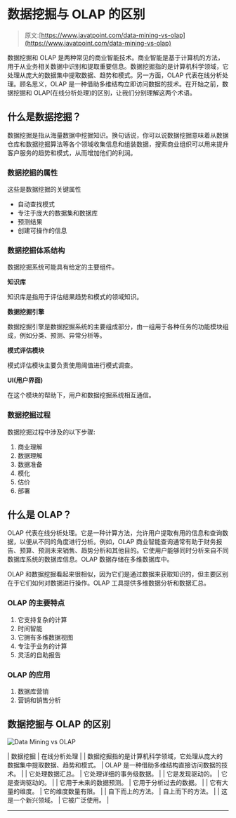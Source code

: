 # 数据挖掘与 OLAP 的区别

> 原文:[https://www.javatpoint.com/data-mining-vs-olap](https://www.javatpoint.com/data-mining-vs-olap)

数据挖掘和 OLAP 是两种常见的商业智能技术。商业智能是基于计算机的方法，用于从业务相关数据中识别和提取重要信息。数据挖掘指的是计算机科学领域，它处理从庞大的数据集中提取数据、趋势和模式。另一方面，OLAP 代表在线分析处理。顾名思义，OLAP 是一种借助多维结构立即访问数据的技术。在开始之前，数据挖掘和 OLAP(在线分析处理)的区别，让我们分别理解这两个术语。

## 什么是数据挖掘？

数据挖掘是指从海量数据中挖掘知识。换句话说，你可以说数据挖掘意味着从数据仓库和数据挖掘算法等各个领域收集信息和组装数据，搜索商业组织可以用来提升客户服务的趋势和模式，从而增加他们的利润。

### 数据挖掘的属性

这些是数据挖掘的关键属性

*   自动查找模式
*   专注于庞大的数据集和数据库
*   预测结果
*   创建可操作的信息

### 数据挖掘体系结构

数据挖掘系统可能具有给定的主要组件。

**知识库**

知识库是指用于评估结果趋势和模式的领域知识。

**数据挖掘引擎**

数据挖掘引擎是数据挖掘系统的主要组成部分，由一组用于各种任务的功能模块组成，例如分类、预测、异常分析等。

**模式评估模块**

模式评估模块主要负责使用阈值进行模式调查。

**UI(用户界面)**

在这个模块的帮助下，用户和数据挖掘系统相互通信。

### 数据挖掘过程

数据挖掘过程中涉及的以下步骤:

1.  商业理解
2.  数据理解
3.  数据准备
4.  模化
5.  估价
6.  部署

## 什么是 OLAP？

OLAP 代表在线分析处理。它是一种计算方法，允许用户提取有用的信息和查询数据，以便从不同的角度进行分析。例如，OLAP 商业智能查询通常有助于财务报告、预算、预测未来销售、趋势分析和其他目的。它使用户能够同时分析来自不同数据库系统的数据库信息。OLAP 数据存储在多维数据库中。

OLAP 和数据挖掘看起来很相似，因为它们是通过数据来获取知识的，但主要区别在于它们如何对数据进行操作。OLAP 工具提供多维数据分析和数据汇总。

### OLAP 的主要特点

1.  它支持复杂的计算
2.  时间智能
3.  它拥有多维数据视图
4.  专注于业务的计算
5.  灵活的自助报告

### OLAP 的应用

1.  数据库营销
2.  营销和销售分析

## 数据挖掘与 OLAP 的区别

![Data Mining vs OLAP](../Images/7fb3a95e23c7376cc09e9c0788110919.png)

| 数据挖掘 | 在线分析处理 |
| 数据挖掘指的是计算机科学领域，它处理从庞大的数据集中提取数据、趋势和模式。 | OLAP 是一种借助多维结构直接访问数据的技术。 |
| 它处理数据汇总。 | 它处理详细的事务级数据。 |
| 它是发现驱动的。 | 它是查询驱动的。 |
| 它用于未来的数据预测。 | 它用于分析过去的数据。 |
| 它有大量的维度。 | 它的维度数量有限。 |
| 自下而上的方法。 | 自上而下的方法。 |
| 这是一个新兴领域。 | 它被广泛使用。 |

* * *